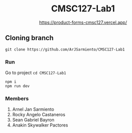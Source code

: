 <div align="center" style="display:grid;place-items:center;">
<h1>CMSC127-Lab1</h1>
<a href="https://product-forms-cmsc127.vercel.app/" target="_blank">https://product-forms-cmsc127.vercel.app/</a>
</div>


## Cloning branch
```shell
git clone https://github.com/ArJSarmiento/CMSC127-Lab1
```

### Run
Go to project `cd CMSC127-Lab1`
```
npm i
npm run dev
```
### Members
1. Arnel Jan Sarmiento 
2. Rocky Angelo Castaneros
3. Sean Gabriel Bayron
4. Anakin Skywalker Pactores
